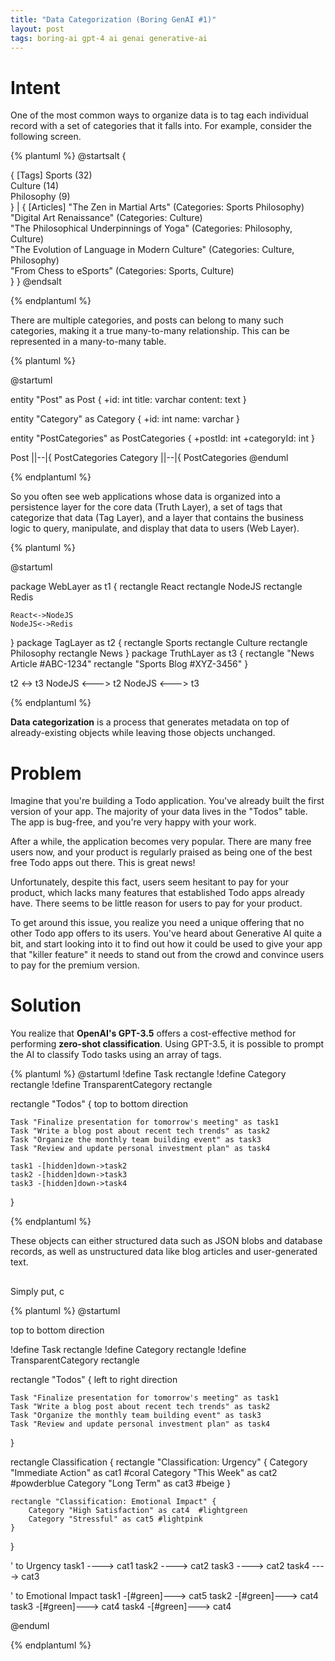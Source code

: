 ```yaml
---
title: "Data Categorization (Boring GenAI #1)"
layout: post
tags: boring-ai gpt-4 ai genai generative-ai
---
```



# Intent

One of the most common ways to organize data is to tag each individual record with a set of categories that it falls into. For example, consider the following screen.

{% plantuml %}
@startsalt
{
  
  {
    [Tags]
        Sports (32)     
        Culture (14)    
        Philosophy (9)  
  } |
  {
    [Articles]
     "The Zen in Martial Arts" (Categories: Sports Philosophy)                         
     "Digital Art Renaissance" (Categories: Culture)                                   
     "The Philosophical Underpinnings of Yoga" (Categories: Philosophy, Culture)       
     "The Evolution of Language in Modern Culture" (Categories: Culture, Philosophy)   
     "From Chess to eSports" (Categories: Sports, Culture)                             
  }
}
@endsalt

{% endplantuml %}

There are multiple categories, and posts can belong to many such categories, making it a true many-to-many relationship. This can be represented in a many-to-many table.

{% plantuml %}

@startuml

entity "Post" as Post {
  +id: int
  title: varchar
  content: text
}

entity "Category" as Category {
  +id: int
  name: varchar
}

entity "PostCategories" as PostCategories {
  +postId: int
  +categoryId: int
}

Post ||--|{ PostCategories
Category ||--|{ PostCategories
@enduml

{% endplantuml %}



So you often see web applications whose data is organized into a persistence layer for the core data (Truth Layer), a set of tags that categorize that data (Tag Layer), and a layer that contains the business logic to query, manipulate, and display that data to users (Web Layer).

{% plantuml %}

@startuml

package WebLayer as t1 {
    rectangle React
    rectangle NodeJS
    rectangle Redis

    React<->NodeJS
    NodeJS<->Redis
}
package TagLayer as t2 {
    rectangle Sports
    rectangle Culture
    rectangle Philosophy
    rectangle News
}
package TruthLayer as t3 {
    rectangle "News Article #ABC-1234"
    rectangle "Sports Blog #XYZ-3456"
}

t2 <-> t3
NodeJS <---> t2
NodeJS <---> t3


{% endplantuml %}

**Data categorization** is a process that generates metadata on top of already-existing objects while leaving those objects unchanged. 

# Problem

Imagine that you're building a Todo application. You've already built the first version of your app. The majority of your data lives in the "Todos" table. The app is bug-free, and you're very happy with your work.

After a while, the application becomes very popular. There are many free users now, and your product is regularly praised as being one of the best free Todo apps out there. This is great news!

Unfortunately, despite this fact, users seem hesitant to pay for your product, which lacks many features that established Todo apps already have. There seems to be little reason for users to pay for your product. 

To get around this issue, you realize you need a unique offering that no other Todo app offers to its users. You've heard about Generative AI quite a bit, and start looking into it to find out how it could be used to give your app that "killer feature" it needs to stand out from the crowd and convince users to pay for the premium version.


# Solution

You realize that **OpenAI's GPT-3.5** offers a cost-effective method for performing **zero-shot classification**. Using GPT-3.5,  it is possible to prompt the AI to classify Todo tasks using an array of tags.



{% plantuml %}
@startuml
!define Task rectangle
!define Category rectangle
!define TransparentCategory rectangle

rectangle "Todos" {
    top to bottom direction

    Task "Finalize presentation for tomorrow's meeting" as task1
    Task "Write a blog post about recent tech trends" as task2
    Task "Organize the monthly team building event" as task3
    Task "Review and update personal investment plan" as task4

    task1 -[hidden]down->task2
    task2 -[hidden]down->task3
    task3 -[hidden]down->task4
}

{% endplantuml %}


These objects can either structured data such as JSON blobs and database records, as well as unstructured data like blog articles and user-generated text.

##

Simply put, c

{% plantuml %}
@startuml

top to bottom direction

!define Task rectangle
!define Category rectangle
!define TransparentCategory rectangle

rectangle "Todos" {
    left to right direction

    Task "Finalize presentation for tomorrow's meeting" as task1
    Task "Write a blog post about recent tech trends" as task2
    Task "Organize the monthly team building event" as task3
    Task "Review and update personal investment plan" as task4
}

rectangle Classification {
    rectangle "Classification: Urgency" {
        Category "Immediate Action" as cat1 #coral
        Category "This Week" as cat2 #powderblue
        Category "Long Term" as cat3 #beige
    }

    rectangle "Classification: Emotional Impact" {
        Category "High Satisfaction" as cat4  #lightgreen
        Category "Stressful" as cat5 #lightpink
    }
}

' to Urgency
task1 ----> cat1
task2 ----> cat2
task3 ----> cat2
task4 ----> cat3

' to Emotional Impact
task1 -[#green]---> cat5
task2 -[#green]---> cat4
task3 -[#green]---> cat4
task4 -[#green]---> cat4

@enduml


{% endplantuml %}